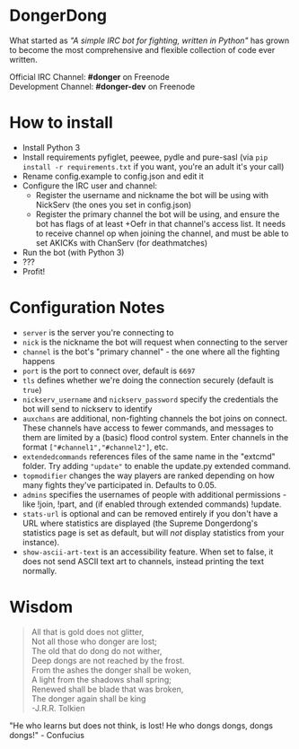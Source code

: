 DongerDong
=================
What started as *"A simple IRC bot for fighting, written in Python"* has grown to become the most comprehensive and flexible collection of code ever written.

Official IRC Channel: **#donger** on Freenode  
Development Channel: **#donger-dev** on Freenode

How to install
==============

 * Install Python 3
 * Install requirements pyfiglet, peewee, pydle and pure-sasl (via `pip install -r requirements.txt` if you want, you're an adult it's your call)
 * Rename config.example to config.json and edit it
 * Configure the IRC user and channel:
   * Register the username and nickname the bot will be using with NickServ (the ones you set in config.json)
   * Register the primary channel the bot will be using, and ensure the bot has flags of at least +Oefr in that channel's access list. It needs to receive channel op when joining the channel, and must be able to set AKICKs with ChanServ (for deathmatches)
 * Run the bot (with Python 3)
 * ???
 * Profit!

Configuration Notes
=============
 * `server` is the server you're connecting to
 * `nick` is the nickname the bot will request when connecting to the server
 * `channel` is the bot's "primary channel" - the one where all the fighting happens
 * `port` is the port to connect over, default is `6697`
 * `tls` defines whether we're doing the connection securely (default is `true`)
 * `nickserv_username` and `nickserv_password` specify the credentials the bot will send to nickserv to identify
 * `auxchans` are additional, non-fighting channels the bot joins on connect. These channels have access to fewer commands, and messages to them are limited by a (basic) flood control system. Enter channels in the format `["#channel1","#channel2"]`, etc.
 * `extendedcommands` references files of the same name in the "extcmd" folder. Try adding `"update"` to enable the update.py extended command.
 * `topmodifier` changes the way players are ranked depending on how many fights they've participated in. Defaults to 0.05.
 * `admins` specifies the usernames of people with additional permissions - like !join, !part, and (if enabled through extended commands) !update.
 * `stats-url` is optional and can be removed entirely if you don't have a URL where statistics are displayed (the Supreme Dongerdong's statistics page is set as default, but will *not* display statistics from your instance).
 * `show-ascii-art-text` is an accessibility feature. When set to false, it does not send ASCII text art to channels, instead printing the text normally.

Wisdom
======

>All that is gold does not glitter,  
>Not all those who donger are lost;  
>The old that do dong do not wither,  
>Deep dongs are not reached by the frost.  
>From the ashes the donger shall be woken,  
>A light from the shadows shall spring;  
>Renewed shall be blade that was broken,  
>The donger again shall be king  
-J.R.R. Tolkien

"He who learns but does not think, is lost! He who dongs dongs, dongs dongs!" - Confucius
